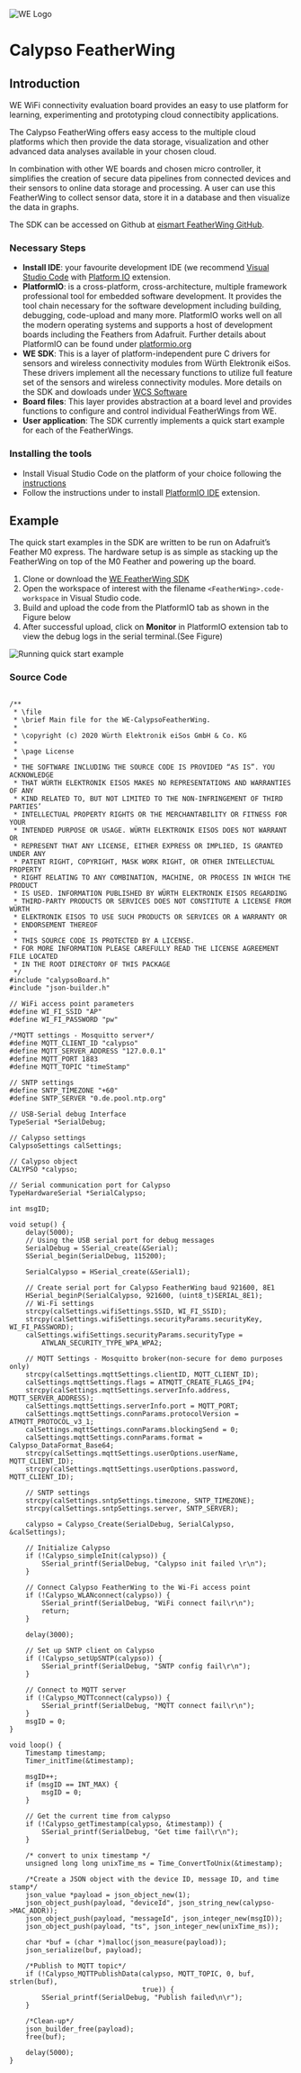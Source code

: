 ![WE Logo](../assets/WE_Logo_small_t.png)

# Calypso FeatherWing

## Introduction

<!--Goals-->
WE WiFi connectivity evaluation board provides an easy to use platform for learning, experimenting and prototyping cloud connectibity applications.

The Calypso FeatherWing offers easy access to the multiple cloud platforms which then provide the data storage, visualization and other advanced data analyses available in your chosen cloud.

In combination with other WE boards and chosen micro controller, it simplifies the creation of secure data pipelines from connected devices and their sensors to online data storage and processing.
A user can use this FeatherWing to collect sensor data, store it in a database and then visualize the data in graphs.





The SDK can be accessed on Github at [eismart FeatherWing GitHub](/../../).

### Necessary Steps

* **Install IDE**: your favourite development IDE (we recommend [Visual Studio Code](https://code.visualstudio.com/) with [Platform IO](https://platformio.org/) extension.
* **PlatformIO**: is a cross-platform, cross-architecture, multiple framework professional tool for embedded software development. It provides the tool chain necessary for the software development including building, debugging, code-upload and many more. PlatformIO works well on all the modern operating systems and supports a host of development boards including the Feathers from Adafruit. Further details about PlatformIO can be found under [platformio.org](https://platformio.org/)
* **WE SDK**: This is a layer of platform-independent pure C drivers for sensors and wireless connectivity modules from Würth Elektronik eiSos. These drivers implement all the necessary functions to utilize full feature set of the sensors and wireless connectivity modules. More details on the SDK and dowloads under [WCS Software](we-online.com/wcs-software)
* **Board files**: This layer provides abstraction at a board level and provides functions to configure and control individual FeatherWings from WE.
* **User application**: The SDK currently implements a quick start example for each of the FeatherWings.

### Installing the tools

* Install Visual Studio Code on the platform of your choice following the [instructions](code.visualstudio.com/docs)
* Follow the instructions under to install [PlatformIO IDE](platformio.org/install/ide?install=vscode) extension.


## Example

The quick start examples in the SDK are written to be run on Adafruit’s Feather M0 express. The hardware setup is as simple as stacking up the FeatherWing on top of the M0 Feather and powering up the board.

1. Clone or download the [WE FeatherWing SDK](/)
2. Open the workspace of interest with the filename `<FeatherWing>.code-workspace` in Visual Studio code.
3. Build and upload the code from the PlatformIO tab as shown in the Figure below
4. After successful upload, click on **Monitor** in PlatformIO extension tab to view the debug logs in the serial terminal.(See Figure)


![Running quick start example](assets/VSCode.png)


### Source Code

```

/**
 * \file
 * \brief Main file for the WE-CalypsoFeatherWing.
 *
 * \copyright (c) 2020 Würth Elektronik eiSos GmbH & Co. KG
 *
 * \page License
 *
 * THE SOFTWARE INCLUDING THE SOURCE CODE IS PROVIDED “AS IS”. YOU ACKNOWLEDGE
 * THAT WÜRTH ELEKTRONIK EISOS MAKES NO REPRESENTATIONS AND WARRANTIES OF ANY
 * KIND RELATED TO, BUT NOT LIMITED TO THE NON-INFRINGEMENT OF THIRD PARTIES’
 * INTELLECTUAL PROPERTY RIGHTS OR THE MERCHANTABILITY OR FITNESS FOR YOUR
 * INTENDED PURPOSE OR USAGE. WÜRTH ELEKTRONIK EISOS DOES NOT WARRANT OR
 * REPRESENT THAT ANY LICENSE, EITHER EXPRESS OR IMPLIED, IS GRANTED UNDER ANY
 * PATENT RIGHT, COPYRIGHT, MASK WORK RIGHT, OR OTHER INTELLECTUAL PROPERTY
 * RIGHT RELATING TO ANY COMBINATION, MACHINE, OR PROCESS IN WHICH THE PRODUCT
 * IS USED. INFORMATION PUBLISHED BY WÜRTH ELEKTRONIK EISOS REGARDING
 * THIRD-PARTY PRODUCTS OR SERVICES DOES NOT CONSTITUTE A LICENSE FROM WÜRTH
 * ELEKTRONIK EISOS TO USE SUCH PRODUCTS OR SERVICES OR A WARRANTY OR
 * ENDORSEMENT THEREOF
 *
 * THIS SOURCE CODE IS PROTECTED BY A LICENSE.
 * FOR MORE INFORMATION PLEASE CAREFULLY READ THE LICENSE AGREEMENT FILE LOCATED
 * IN THE ROOT DIRECTORY OF THIS PACKAGE
 */
#include "calypsoBoard.h"
#include "json-builder.h"

// WiFi access point parameters
#define WI_FI_SSID "AP"
#define WI_FI_PASSWORD "pw"

/*MQTT settings - Mosquitto server*/
#define MQTT_CLIENT_ID "calypso"
#define MQTT_SERVER_ADDRESS "127.0.0.1"
#define MQTT_PORT 1883
#define MQTT_TOPIC "timeStamp"

// SNTP settings
#define SNTP_TIMEZONE "+60"
#define SNTP_SERVER "0.de.pool.ntp.org"

// USB-Serial debug Interface
TypeSerial *SerialDebug;

// Calypso settings
CalypsoSettings calSettings;

// Calypso object
CALYPSO *calypso;

// Serial communication port for Calypso
TypeHardwareSerial *SerialCalypso;

int msgID;

void setup() {
    delay(5000);
    // Using the USB serial port for debug messages
    SerialDebug = SSerial_create(&Serial);
    SSerial_begin(SerialDebug, 115200);

    SerialCalypso = HSerial_create(&Serial1);

    // Create serial port for Calypso FeatherWing baud 921600, 8E1
    HSerial_beginP(SerialCalypso, 921600, (uint8_t)SERIAL_8E1);
    // Wi-Fi settings
    strcpy(calSettings.wifiSettings.SSID, WI_FI_SSID);
    strcpy(calSettings.wifiSettings.securityParams.securityKey, WI_FI_PASSWORD);
    calSettings.wifiSettings.securityParams.securityType =
        ATWLAN_SECURITY_TYPE_WPA_WPA2;

    // MQTT Settings - Mosquitto broker(non-secure for demo purposes only)
    strcpy(calSettings.mqttSettings.clientID, MQTT_CLIENT_ID);
    calSettings.mqttSettings.flags = ATMQTT_CREATE_FLAGS_IP4;
    strcpy(calSettings.mqttSettings.serverInfo.address, MQTT_SERVER_ADDRESS);
    calSettings.mqttSettings.serverInfo.port = MQTT_PORT;
    calSettings.mqttSettings.connParams.protocolVersion = ATMQTT_PROTOCOL_v3_1;
    calSettings.mqttSettings.connParams.blockingSend = 0;
    calSettings.mqttSettings.connParams.format = Calypso_DataFormat_Base64;
    strcpy(calSettings.mqttSettings.userOptions.userName, MQTT_CLIENT_ID);
    strcpy(calSettings.mqttSettings.userOptions.password, MQTT_CLIENT_ID);

    // SNTP settings
    strcpy(calSettings.sntpSettings.timezone, SNTP_TIMEZONE);
    strcpy(calSettings.sntpSettings.server, SNTP_SERVER);

    calypso = Calypso_Create(SerialDebug, SerialCalypso, &calSettings);

    // Initialize Calypso
    if (!Calypso_simpleInit(calypso)) {
        SSerial_printf(SerialDebug, "Calypso init failed \r\n");
    }

    // Connect Calypso FeatherWing to the Wi-Fi access point
    if (!Calypso_WLANconnect(calypso)) {
        SSerial_printf(SerialDebug, "WiFi connect fail\r\n");
        return;
    }

    delay(3000);

    // Set up SNTP client on Calypso
    if (!Calypso_setUpSNTP(calypso)) {
        SSerial_printf(SerialDebug, "SNTP config fail\r\n");
    }

    // Connect to MQTT server
    if (!Calypso_MQTTconnect(calypso)) {
        SSerial_printf(SerialDebug, "MQTT connect fail\r\n");
    }
    msgID = 0;
}

void loop() {
    Timestamp timestamp;
    Timer_initTime(&timestamp);

    msgID++;
    if (msgID == INT_MAX) {
        msgID = 0;
    }

    // Get the current time from calypso
    if (!Calypso_getTimestamp(calypso, &timestamp)) {
        SSerial_printf(SerialDebug, "Get time fail\r\n");
    }

    /* convert to unix timestamp */
    unsigned long long unixTime_ms = Time_ConvertToUnix(&timestamp);

    /*Create a JSON object with the device ID, message ID, and time stamp*/
    json_value *payload = json_object_new(1);
    json_object_push(payload, "deviceId", json_string_new(calypso->MAC_ADDR));
    json_object_push(payload, "messageId", json_integer_new(msgID));
    json_object_push(payload, "ts", json_integer_new(unixTime_ms));

    char *buf = (char *)malloc(json_measure(payload));
    json_serialize(buf, payload);

    /*Publish to MQTT topic*/
    if (!Calypso_MQTTPublishData(calypso, MQTT_TOPIC, 0, buf, strlen(buf),
                                 true)) {
        SSerial_printf(SerialDebug, "Publish failed\n\r");
    }

    /*Clean-up*/
    json_builder_free(payload);
    free(buf);

    delay(5000);
}


```